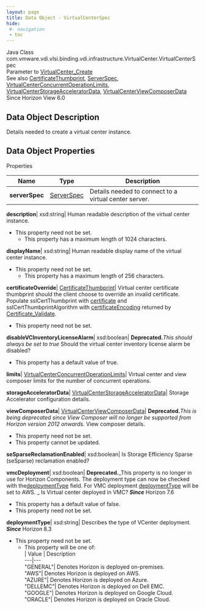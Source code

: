 ```yaml
---
layout: page
title: Data Object - VirtualCenterSpec
hide:
 #- navigation
 - toc
---
```






Java Class
    com.vmware.vdi.vlsi.binding.vdi.infrastructure.VirtualCenter.VirtualCenterSpec  
Parameter to
     [VirtualCenter_Create](vdi.infrastructure.VirtualCenter.md#create)  
See also
     [CertificateThumbprint](vdi.utils.Certificate.CertificateThumbprint.md), [ServerSpec](vdi.utils.Certificate.ServerSpec.md), [VirtualCenterConcurrentOperationLimits](vdi.infrastructure.VirtualCenter.ConcurrentOperationLimits.md), [VirtualCenterStorageAcceleratorData](vdi.infrastructure.VirtualCenter.StorageAcceleratorData.md), [VirtualCenterViewComposerData](vdi.infrastructure.VirtualCenter.ViewComposerData.md)  
Since 
    Horizon View 6.0

## Data Object Description 

Details needed to create a virtual center instance. 

## Data Object Properties

Properties

Name |  Type |  Description   
---|---|---  
**serverSpec**| [ServerSpec](vdi.utils.Certificate.ServerSpec.md)|  Details needed to connect to a virtual center server.   
  
**description**|  xsd:string|  Human readable description of the virtual center instance.   


* This property need not be set.
  * This property has a maximum length of 1024 characters. 

  
**displayName**|  xsd:string|  Human readable display name of the virtual center instance.   


* This property need not be set.
  * This property has a maximum length of 256 characters. 

  
**certificateOverride**| [CertificateThumbprint](vdi.utils.Certificate.CertificateThumbprint.md)|  Virtual center certificate thumbprint should the client choose to override an invalid certificate. Populate sslCertThumbprint with [certificate](vdi.utils.Certificate.CertificateData.md#certificate) and sslCertThumbprintAlgorithm with [certificateEncoding](vdi.utils.Certificate.CertificateData.md#certificateEncoding) returned by [Certificate_Validate](vdi.utils.Certificate.md#validate).   


* This property need not be set.

  
**disableVCInventoryLicenseAlarm**|  xsd:boolean| **Deprecated.**_This should always be set to true_ Should the virtual center inventory license alarm be disabled?   


  * This property has a default value of true.

  
**limits**| [VirtualCenterConcurrentOperationLimits](vdi.infrastructure.VirtualCenter.ConcurrentOperationLimits.md)|  Virtual center and view composer limits for the number of concurrent operations.   
  
**storageAcceleratorData**| [VirtualCenterStorageAcceleratorData](vdi.infrastructure.VirtualCenter.StorageAcceleratorData.md)|  Storage Accelerator configuration details.   
  
**viewComposerData**| [VirtualCenterViewComposerData](vdi.infrastructure.VirtualCenter.ViewComposerData.md)| **Deprecated.**_This is being deprecated since View Composer will no longer be supported from Horizon version 2012 onwards._ View composer details.   


* This property need not be set.
* This property cannot be updated.

  
**seSparseReclamationEnabled**|  xsd:boolean|  Is Storage Efficiency Sparse (seSparse) reclamation enabled?   
  
**vmcDeployment**|  xsd:boolean| **Deprecated.**_This property is no longer in use for Horizon Components. The deployment type can now be checked with the[deploymentType](vdi.infrastructure.VirtualCenter.VirtualCenterInfo.md#deploymentType) field. For VMC deployment [deploymentType](vdi.infrastructure.VirtualCenter.VirtualCenterInfo.md#deploymentType) will be set to AWS. _ Is Virtual center deployed in VMC?  **_Since_** Horizon 7.6  


  * This property has a default value of false.
* This property need not be set.

  
**deploymentType**|  xsd:string|  Describes the type of VCenter deployment.  **_Since_** Horizon 8.3  


* This property need not be set.
  * This property will be one of:  
|  Value |  Description   
---|---  
"GENERAL"| Denotes Horizon is deployed on-premises.  
"AWS"| Denotes Horizon is deployed on AWS.  
"AZURE"| Denotes Horizon is deployed on Azure.  
"DELLEMC"| Denotes Horizon is deployed on Dell EMC.  
"GOOGLE"| Denotes Horizon is deployed on Google Cloud.  
"ORACLE"| Denotes Horizon is deployed on Oracle Cloud.  

  
  
  
 
  
  

